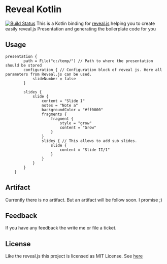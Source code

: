 # Reveal Kotlin
[![Build Status](https://travis-ci.org/Samuel3/Reveal_Kotlin.svg?branch=master)](https://travis-ci.org/Samuel3/Reveal_Kotlin)
This is a Kotlin binding for [reveal.js](https://revealjs.com/#/) helping you to create easily reveal.js Presentation and generating the boilerplate
code for you

## Usage
```
presentation {
        path = File("c:/temp/") // Path to where the presentation should be stored
        configuration { // Configuration block of reveal js. Here all parameters from Reveal.js can be used.
            slideNumber = false
        }

        slides {
            slide {
                content = "Slide I"
                notes = "Note a"
                backgroundColor = "#ff0000"
                fragments {
                    fragment {
                        style = "grow"
                        content = "Grow"
                    }
                }
                slides { // This allows to add sub slides.
                    slide {
                        content = "Slide II/1"
                    }
                }
            }
        }
    }
```

## Artifact

Currently there is no artifact. But an artifact will be follow soon. I promise ;)

## Feedback

If you have any feedback the write me or file a ticket.

## License

Like the reveal.js this project is licensed as MIT License. See [here](https://github.com/Samuel3/Reveal_Kotlin/blob/master/LICENSE)
